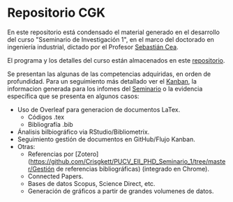 # Repositorio CGK

En este repositorio está condensado el material generado en el desarrollo del curso "Sseminario de Investigación 1", en el marco del doctorado en ingeniería industrial, dictado por el Profesor [Sebastián Cea](https://github.com/sebacea/).

El programa y los detalles del curso están almacenados en este [repositorio](https://github.com/ei2/phdseminar).

Se presentan las algunas de las competencias adquiridas, en orden de profundidad. Para un seguimiento más detallado ver el [Kanban](https://github.com/Crisgkett/PUCV_EII_PHD_Seminario_1/projects/1), la informacion generada para los infomes del [Seminario](https://github.com/Crisgkett/PUCV_EII_PHD_Seminario_1/tree/master/Seminario) o la evidencia específica que se presenta en algunos casos:
- Uso de Overleaf para generacion de documentos LaTex.
  - Códigos .tex
  - Bibliografía .bib
- Ánalisis bilbiográfico via RStudio/Bibliometrix.
- Seguimiento gestión de documentos en GitHub/Flujo Kanban.
- Otras:
  - Referencias por [Zotero](https://github.com/Crisgkett/PUCV_EII_PHD_Seminario_1/tree/master/Gestión de referencias bibliográficas) (integrado en Chrome).
  - Connected Papers.
  - Bases de datos Scopus, Science Direct, etc.
  - Generación de gráficos a partir de grandes volumenes de datos.


